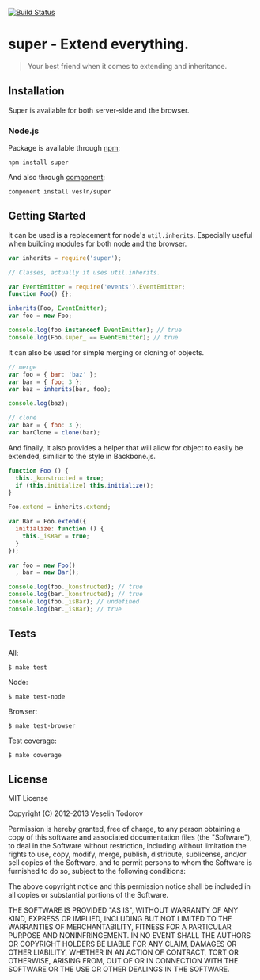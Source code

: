 [![Build Status](https://secure.travis-ci.org/vesln/super.png)](http://travis-ci.org/vesln/super)

# super - Extend everything.

> Your best friend when it comes to extending and inheritance.

## Installation

Super is available for both server-side and the browser.

### Node.js

Package is available through [npm](http://npmjs.org):

    npm install super

And also through [component](http://component.io):

    component install vesln/super


## Getting Started

It can be used is a replacement for node's `util.inherits`. Especially useful when building
modules for both node and the browser.

```javascript
var inherits = require('super');

// Classes, actually it uses util.inherits.

var EventEmitter = require('events').EventEmitter;
function Foo() {};

inherits(Foo, EventEmitter);
var foo = new Foo;

console.log(foo instanceof EventEmitter); // true
console.log(Foo.super_ == EventEmitter); // true
```

It can also be used for simple merging or cloning of objects.

```javascript
// merge
var foo = { bar: 'baz' };
var bar = { foo: 3 };
var baz = inherits(bar, foo);

console.log(baz);

// clone
var bar = { foo: 3 };
var barClone = clone(bar);
```

And finally, it also provides a helper that will allow for object to easily be
extended, similiar to the style in Backbone.js.

```javascript
function Foo () {
  this._konstructed = true;
  if (this.initialize) this.initialize();
}

Foo.extend = inherits.extend;

var Bar = Foo.extend({
  initialize: function () {
    this._isBar = true;
  }
});

var foo = new Foo()
  , bar = new Bar();

console.log(foo._konstructed); // true
console.log(bar._konstructed); // true
console.log(foo._isBar); // undefined
console.log(bar._isBar); // true
```

## Tests

All:

```
$ make test
```

Node:

```
$ make test-node
```

Browser:

```
$ make test-browser
```

Test coverage:

```
$ make coverage
```

## License

MIT License

Copyright (C) 2012-2013 Veselin Todorov

Permission is hereby granted, free of charge, to any person obtaining a copy of
this software and associated documentation files (the "Software"), to deal in
the Software without restriction, including without limitation the rights to
use, copy, modify, merge, publish, distribute, sublicense, and/or sell copies
of the Software, and to permit persons to whom the Software is furnished to do
so, subject to the following conditions:

The above copyright notice and this permission notice shall be included in all
copies or substantial portions of the Software.

THE SOFTWARE IS PROVIDED "AS IS", WITHOUT WARRANTY OF ANY KIND, EXPRESS OR
IMPLIED, INCLUDING BUT NOT LIMITED TO THE WARRANTIES OF MERCHANTABILITY,
FITNESS FOR A PARTICULAR PURPOSE AND NONINFRINGEMENT. IN NO EVENT SHALL THE
AUTHORS OR COPYRIGHT HOLDERS BE LIABLE FOR ANY CLAIM, DAMAGES OR OTHER
LIABILITY, WHETHER IN AN ACTION OF CONTRACT, TORT OR OTHERWISE, ARISING FROM,
OUT OF OR IN CONNECTION WITH THE SOFTWARE OR THE USE OR OTHER DEALINGS IN THE
SOFTWARE.
